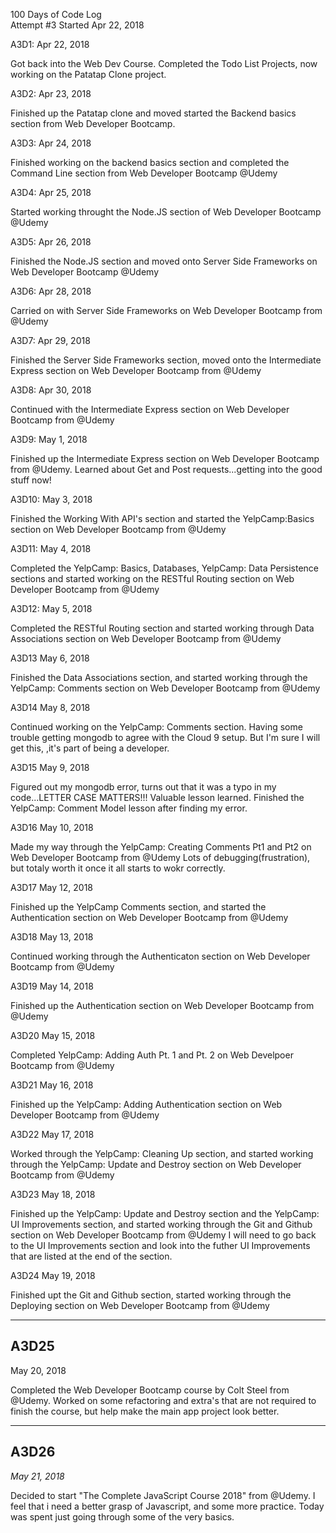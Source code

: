 100 Days of Code Log  
Attempt #3
Started Apr 22, 2018

A3D1: 
Apr 22, 2018

Got back into the Web Dev Course. Completed the Todo List Projects, now working on the Patatap Clone project. 

A3D2:
Apr 23, 2018

Finished up the Patatap clone and moved started the Backend basics section from Web Developer Bootcamp. 

A3D3:
Apr 24, 2018

Finished working on the backend basics section and completed  the Command Line section from Web Developer Bootcamp @Udemy 

A3D4:
Apr 25, 2018

Started working throught the Node.JS section of Web Developer Bootcamp @Udemy

A3D5:
Apr 26, 2018

Finished the Node.JS section and moved onto Server Side Frameworks on Web Developer Bootcamp @Udemy

A3D6:
Apr 28, 2018

Carried on with Server Side Frameworks on Web Developer Bootcamp from @Udemy

A3D7:
Apr 29, 2018

Finished the Server Side Frameworks section, moved onto the Intermediate Express section on Web Developer Bootcamp from @Udemy

A3D8: 
Apr 30, 2018

Continued with the Intermediate Express section on Web Developer Bootcamp from @Udemy

A3D9: 
May 1, 2018

Finished up the Intermediate Express section on Web Developer Bootcamp from @Udemy. Learned about Get and Post requests...getting into the good stuff now! 

A3D10:
May 3, 2018

Finished the Working With API's section and started the YelpCamp:Basics section on Web Developer Bootcamp from @Udemy

A3D11:
May 4, 2018

Completed the YelpCamp: Basics, Databases, YelpCamp: Data Persistence sections and started working on the RESTful Routing section on Web Developer Bootcamp from @Udemy

A3D12:
May 5, 2018

Completed the RESTful Routing section and started working through Data Associations section on Web Developer Bootcamp from @Udemy

A3D13
May 6, 2018

Finished the Data Associations section, and started working through the YelpCamp: Comments section on Web Developer Bootcamp from @Udemy

A3D14
May 8, 2018

Continued working on the YelpCamp: Comments section. Having some trouble getting mongodb to agree with the Cloud 9 setup. But I'm sure I will get this, ,it's part of being a developer. 

A3D15
May 9, 2018

Figured out my mongodb error, turns out that it was a typo in my code...LETTER CASE MATTERS!!! Valuable lesson learned. Finished the YelpCamp: Comment Model lesson after finding my error. 

A3D16
May 10, 2018

Made my way through the YelpCamp: Creating Comments Pt1 and Pt2 on Web Developer Bootcamp from @Udemy
Lots of debugging(frustration), but totaly worth it once it all starts to wokr correctly. 

A3D17
May 12, 2018

Finished up the YelpCamp Comments section, and started the Authentication section on Web Developer Bootcamp from @Udemy

A3D18
May 13, 2018

Continued working through the Authenticaton section on Web Developer Bootcamp from @Udemy

A3D19
May 14, 2018

Finished up the Authentication section on Web Developer Bootcamp from @Udemy

A3D20
May 15, 2018

Completed YelpCamp: Adding Auth Pt. 1 and Pt. 2 on Web Develpoer Bootcamp from @Udemy

A3D21
May 16, 2018

Finished up the YelpCamp: Adding Authentication section on Web Developer Bootcamp from @Udemy

A3D22
May 17, 2018

Worked through the YelpCamp: Cleaning Up section, and started working through the YelpCamp: Update and Destroy section on Web Developer Bootcamp from @Udemy 

A3D23
May 18, 2018

Finished up the YelpCamp: Update and Destroy section and the YelpCamp: UI Improvements section, and started working through the Git and Github section on Web Developer Bootcamp from @Udemy
I will need to go back to the UI Improvements section and look into the futher UI Improvements that are listed at the end of the section. 

A3D24
May 19, 2018

Finished upt the Git and Github section, started working through the Deploying section on Web Developer Bootcamp from @Udemy

---

## A3D25

May 20, 2018

Completed the Web Developer Bootcamp course by Colt Steel from @Udemy. 
Worked on some refactoring and extra's that are not required to finish the course, but help make the main app project look better. 

---

## A3D26

*May 21, 2018*

Decided to start "The Complete JavaScript Course 2018" from @Udemy. 
I feel that i need a better grasp of Javascript, and some more practice. Today was spent just going through some of the very basics. 